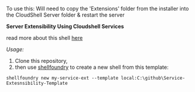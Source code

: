 To use this:
Will need to copy the 'Extensions' folder from the installer into the CloudShell Server folder & restart the server



**Server Extensibility Using Cloudshell Services**

read more about this shell [here](https://github.com/QualiSystemsLab/Service-Extesnsibility-Template/blob/master/%7B%7Bcookiecutter.project_slug%7D%7D/readme.rst)

*Usage:*

1. Clone this repository, 
2. then use [shellfoundry](https://github.com/QualiSystems/shellfoundry) to create a new shell from this template:

```shellfoundry new my-service-ext --template local:C:\github\Service-Extesnsibility-Template```
